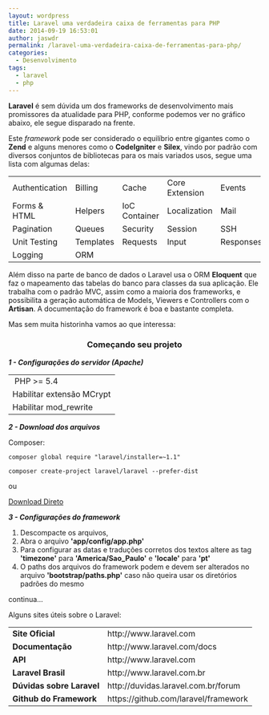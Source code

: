 ```yaml
---
layout: wordpress
title: Laravel uma verdadeira caixa de ferramentas para PHP
date: 2014-09-19 16:53:01
author: jaswdr
permalink: /laravel-uma-verdadeira-caixa-de-ferramentas-para-php/
categories:
  - Desenvolvimento
tags:
  - laravel
  - php
---
```


<strong>Laravel</strong> é sem dúvida um dos frameworks de desenvolvimento mais promissores da atualidade para PHP, conforme podemos ver no gráfico abaixo, ele segue disparado na frente.

Este <em>framework</em> pode ser considerado o equilíbrio entre gigantes como o <strong>Zend</strong> e alguns menores como o <strong>CodeIgniter</strong> e <strong>Silex</strong>, vindo por padrão com diversos conjuntos de bibliotecas para os mais variados usos, segue uma lista com algumas delas:
<table>
<tbody>
<tr>
<td>Authentication</td>
<td>Billing</td>
<td>Cache</td>
<td>Core Extension</td>
<td>Events</td>
<td>Facades</td>
</tr>
<tr>
<td>Forms &amp; HTML</td>
<td>Helpers</td>
<td>IoC Container</td>
<td>Localization</td>
<td>Mail</td>
<td>Package Development</td>
</tr>
<tr>
<td>Pagination</td>
<td>Queues</td>
<td>Security</td>
<td>Session</td>
<td>SSH</td>
<td>Templates</td>
</tr>
<tr>
<td>Unit Testing</td>
<td>Templates</td>
<td>Requests</td>
<td>Input</td>
<td>Responses</td>
<td>Errors</td>
</tr>
<tr>
<td>Logging</td>
<td>ORM</td>
<td></td>
<td></td>
<td></td>
<td></td>
</tr>
</tbody>
</table>
Além disso na parte de banco de dados o Laravel usa o ORM <strong>Eloquent</strong> que faz o mapeamento das tabelas do banco para classes da sua aplicação. Ele trabalha com o padrão MVC, assim como a maioria dos frameworks, e possibilita a geração automática de Models, Viewers e Controllers com o <strong>Artisan</strong>. A documentação do framework é boa e bastante completa.

Mas sem muita historinha vamos ao que interessa:
<h3 style="text-align: center;">Começando seu projeto</h3>
<em><strong>1 - Configurações do servidor (Apache)</strong>
</em>
<table>
<tbody>
<tr>
<td> PHP &gt;= 5.4</td>
</tr>
<tr>
<td>Habilitar extensão MCrypt</td>
</tr>
<tr>
<td>Habilitar mod_rewrite</td>
</tr>
</tbody>
</table>
<strong><em>2 - Download dos arquivos</em></strong>

Composer:
<pre class="prettyprint prettyprinted"><code><span class="pln">composer </span><span class="kwd">global</span> <span class="kwd">require</span> <span class="str">"laravel/installer=~1.1"</span></code></pre>
<pre class="prettyprint prettyprinted"><code><span class="pln">composer create</span><span class="pun">-</span><span class="pln">project laravel</span><span class="pun">/</span><span class="pln">laravel </span><span class="pun">--</span><span class="pln">prefer</span><span class="pun">-</span><span class="pln">dist</span></code></pre>
ou

<a title="Download direto" href="https://github.com/laravel/laravel/archive/master.zip" target="_blank">Download Direto</a>

<strong><em>3 - Configurações do framework</em></strong>
<ol>
	<li>Descompacte os arquivos,</li>
	<li>Abra o arquivo <strong>'app/config/app.php'</strong></li>
	<li>Para configurar as datas e traduções corretos dos textos altere as tag <strong>'timezone'</strong> para <strong>'America/Sao_Paulo'</strong> e <strong>'locale'</strong> para <strong>'pt'
</strong></li>
	<li>O paths dos arquivos do framework podem e devem ser alterados no arquivo <strong>'bootstrap/paths.php'</strong> caso não queira usar os diretórios padrões do mesmo</li>
</ol>
continua...

Alguns sites úteis sobre o Laravel:
<table>
<tbody>
<tr>
<td><strong>Site Oficial</strong></td>
<td>http://www.laravel.com</td>
</tr>
<tr>
<td><strong>Documentação</strong></td>
<td>http://www.laravel.com/docs</td>
</tr>
<tr>
<td><strong>API</strong></td>
<td>http://www.laravel.com</td>
</tr>
<tr>
<td><strong>Laravel Brasil</strong></td>
<td>http://www.laravel.com.br</td>
</tr>
<tr>
<td><strong>Dúvidas sobre Laravel</strong></td>
<td>http://duvidas.laravel.com.br/forum</td>
</tr>
<tr>
<td><strong>Github do Framework</strong></td>
<td>https://github.com/laravel/framework</td>
</tr>
</tbody>
</table>

